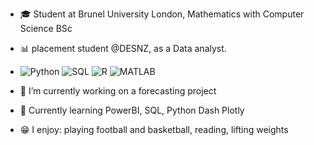- 🎓 Student at Brunel University London, Mathematics with Computer Science BSc
- 📊 placement student @DESNZ, as a Data analyst.
-
  ![Python](https://img.shields.io/badge/Python-3776AB?style=for-the-badge&logo=python&logoColor=white)
  ![SQL](https://img.shields.io/badge/SQL-4479A1?style=for-the-badge&logo=sql&logoColor=white)
  ![R](https://img.shields.io/badge/R-276DC3?style=for-the-badge&logo=r&logoColor=white)
  ![MATLAB](https://img.shields.io/badge/MATLAB-0076A8?style=for-the-badge&logo=mathworks&logoColor=white)

- 🔭 I’m currently working on a forecasting project
- 🌱 Currently learning PowerBI, SQL, Python Dash Plotly 
- 😁 I enjoy: playing football and basketball, reading, lifting weights
